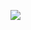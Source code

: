 ![](https://github.com/jverneaut/node-actions-test/workflows/.github/workflows/deploy.yml/badge.svg)
